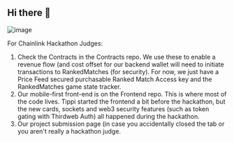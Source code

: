 ## Hi there 👋
![image](https://github.com/DDEUX-game/.github/assets/62179036/72696312-24ba-4588-bd09-eb69c7f5ce07)

For Chainlink Hackathon Judges:
1. Check the Contracts in the Contracts repo.  We use these to enable a revenue flow (and cost offset for our backend wallet will need to initiate transactions to RankedMatches (for security). For now, we just have a Price Feed secured purchasable Ranked Match Access key and the RankedMatches game state tracker.
2. Our mobile-first front-end is on the Frontend repo. This is where most of the code lives.  Tippi started the frontend a bit before the hackathon, but the new cards, sockets and web3 security features (such as token gating with Thirdweb Auth) all happened during the hackathon. 
3. Our project submission page (in case you accidentally closed the tab or you aren't really a hackathon judge.
<!--

**Here are some ideas to get you started:**

🙋‍♀️ A short introduction - what is your organization all about?
🌈 Contribution guidelines - how can the community get involved?
👩‍💻 Useful resources - where can the community find your docs? Is there anything else the community should know?
🍿 Fun facts - what does your team eat for breakfast?
🧙 Remember, you can do mighty things with the power of [Markdown](https://docs.github.com/github/writing-on-github/getting-started-with-writing-and-formatting-on-github/basic-writing-and-formatting-syntax)
-->
